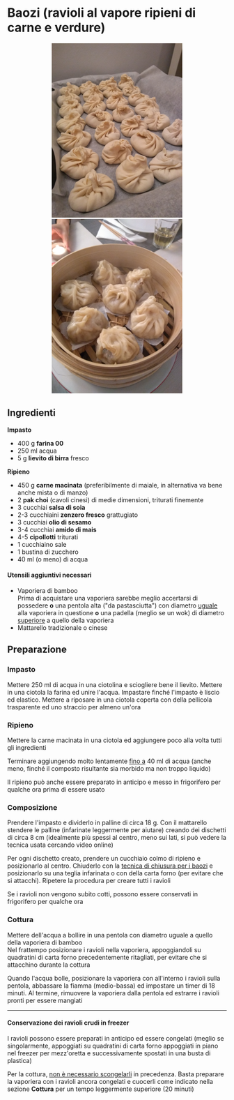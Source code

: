 # Baozi (ravioli al vapore ripieni di carne e verdure)

<p align="center">
<img src="../img/asiatici_baozi_1.jpg" alt="Baozi" width="300"/><img src="../img/asiatici_baozi_2.jpg" alt="Baozi" width="300"/>
</p>

## Ingredienti

**Impasto**

* 400 g **farina 00**
* 250 ml acqua
* 5 g **lievito di birra** fresco

**Ripieno**

* 450 g **carne macinata** (preferibilmente di maiale, in alternativa va bene anche mista o di manzo)
* 2 **pak choi** (cavoli cinesi) di medie dimensioni, triturati finemente
* 3 cucchiai **salsa di soia**
* 2-3 cucchiaini **zenzero fresco** grattugiato
* 3 cucchiai **olio di sesamo**
* 3-4 cucchiai **amido di mais**
* 4-5 **cipollotti** triturati
* 1 cucchiaino sale
* 1 bustina di zucchero
* 40 ml (o meno) di acqua

#### Utensili aggiuntivi necessari

* Vaporiera di bamboo  
  Prima di acquistare una vaporiera sarebbe meglio accertarsi di possedere **o** una pentola alta ("da pastasciutta") con diametro <u>uguale</u> alla vaporiera in questione **o** una padella (meglio se un wok) di diametro <u>superiore</u> a quello della vaporiera
* Mattarello tradizionale o cinese

## Preparazione

### Impasto

Mettere 250 ml di acqua in una ciotolina e sciogliere bene il lievito. Mettere in una ciotola la farina ed unire l'acqua. Impastare finché l'impasto è liscio ed elastico. Mettere a riposare in una ciotola coperta con della pellicola trasparente ed uno straccio per almeno un'ora

### Ripieno

Mettere la carne macinata in una ciotola ed aggiungere poco alla volta tutti gli ingredienti

Terminare aggiungendo molto lentamente <u>fino a</u> 40 ml di acqua (anche meno, finché il composto risultante sia morbido ma non troppo liquido)

Il ripieno può anche essere preparato in anticipo e messo in frigorifero per qualche ora prima di essere usato

### Composizione

Prendere l'impasto e dividerlo in palline di circa 18 g. Con il mattarello stendere le palline (infarinate leggermente per aiutare) creando dei dischetti di circa 8 cm (idealmente più spessi al centro, meno sui lati, si può vedere la tecnica usata cercando video online)

Per ogni dischetto creato, prendere un cucchiaio colmo di ripieno e posizionarlo al centro. Chiuderlo con la [tecnica di chiusura per i baozi](https://youtu.be/qvOBLYVWPYY?t=433) e posizionarlo su una teglia infarinata o con della carta forno (per evitare che si attacchi). Ripetere la procedura per creare tutti i ravioli

Se i ravioli non vengono subito cotti, possono essere conservati in frigorifero per qualche ora

### Cottura

Mettere dell'acqua a bollire in una pentola con diametro uguale a quello della vaporiera di bamboo  
Nel frattempo posizionare i ravioli nella vaporiera, appoggiandoli su quadratini di carta forno precedentemente ritagliati, per evitare che si attacchino durante la cottura 

Quando l'acqua bolle, posizionare la vaporiera con all'interno i ravioli sulla pentola, abbassare la fiamma (medio-bassa) ed impostare un timer di 18 minuti. Al termine, rimuovere la vaporiera dalla pentola ed estrarre i ravioli pronti per essere mangiati



___

#### Conservazione dei ravioli crudi in freezer

I ravioli possono essere preparati in anticipo ed essere congelati (meglio se singolarmente, appoggiati su quadratini di carta forno appoggiati in piano nel freezer per mezz'oretta e successivamente spostati in una busta di plastica)

Per la cottura, <u>non è necessario scongelarli</u> in precedenza. Basta preparare la vaporiera con i ravioli ancora congelati e cuocerli come indicato nella sezione **Cottura** per un tempo leggermente superiore (20 minuti) 